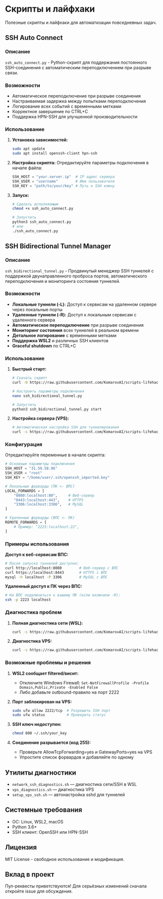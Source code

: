 # Скрипты и лайфхаки

Полезные скрипты и лайфхаки для автоматизации повседневных задач.

## SSH Auto Connect

### Описание

`ssh_auto_connect.py` - Python-скрипт для поддержания постоянного SSH-соединения с автоматическим переподключением при разрыве связи.

### Возможности

- Автоматическое переподключение при разрыве соединения
- Настраиваемая задержка между попытками переподключения
- Логирование всех событий с временными метками
- Корректное завершение по CTRL+C
- Поддержка HPN-SSH для улучшенной производительности

### Использование

1. **Установка зависимостей:**
   ```bash
   sudo apt update
   sudo apt install openssh-client hpn-ssh
   ```

2. **Настройка скрипта:** Отредактируйте параметры подключения в начале файла:
   ```python
   SSH_HOST = "your.server.ip"  # IP адрес сервера
   SSH_USER = "username"        # Имя пользователя
   SSH_KEY = "path/to/your/key" # Путь к SSH ключу
   ```

3. **Запуск:**
   ```bash
   # Сделать исполняемым
   chmod +x ssh_auto_connect.py
   
   # Запустить
   python3 ssh_auto_connect.py
   # или
   ./ssh_auto_connect.py
   ```

## SSH Bidirectional Tunnel Manager

### Описание

`ssh_bidirectional_tunnel.py` - Продвинутый менеджер SSH туннелей с поддержкой двунаправленного проброса портов, автоматического переподключения и мониторинга состояния туннелей.

### Возможности

- **Локальные туннели (-L):** Доступ к сервисам на удаленном сервере через локальные порты
- **Удаленные туннели (-R):** Доступ к локальным сервисам с удаленного сервера
- **Автоматическое переподключение** при разрыве соединения
- **Мониторинг состояния** всех туннелей в реальном времени
- **Детальное логирование** с временными метками
- **Поддержка WSL2** и различных SSH клиентов
- **Graceful shutdown** по CTRL+C

### Использование

1. **Быстрый старт:**
   ```bash
   # Скачать скрипт
   curl -O https://raw.githubusercontent.com/KomarovAI/scripts-lifehacks/main/ssh_bidirectional_tunnel.py
   
   # Настроить параметры подключения
   nano ssh_bidirectional_tunnel.py
   
   # Запустить
   python3 ssh_bidirectional_tunnel.py start
   ```

2. **Настройка сервера (VPS):**
   ```bash
   # Автоматическая настройка SSH для туннелирования
   curl -s https://raw.githubusercontent.com/KomarovAI/scripts-lifehacks/main/setup_vps_ssh.sh | bash
   ```

### Конфигурация

Отредактируйте переменные в начале скрипта:

```python
# Основные параметры подключения
SSH_HOST = "31.59.58.96"
SSH_USER = "root" 
SSH_KEY = "/home/user/.ssh/openssh_imported.key"

# Локальные форварды (ПК <- ВПС)
LOCAL_FORWARDS = [
    "8080:localhost:80",     # Веб-сервер
    "8443:localhost:443",    # HTTPS
    "3306:localhost:3306",   # MySQL
]

# Удаленные форварды (ВПС <- ПК)  
REMOTE_FORWARDS = [
    # Пример: "2223:localhost:22",
]
```

### Примеры использования

**Доступ к веб-сервисам ВПС:**
```bash
# После запуска туннелей доступно:
curl http://localhost:8080        # Веб-сервер с ВПС
curl https://localhost:8443       # HTTPS с ВПС
mysql -h localhost -P 3306        # MySQL с ВПС
```

**Удаленный доступ к ПК через ВПС:**
```bash
# На ВПС подключиться к вашему ПК (если включили -R):
ssh -p 2223 localhost
```

### Диагностика проблем

1. **Полная диагностика сети (WSL):**
   ```bash
   curl -s https://raw.githubusercontent.com/KomarovAI/scripts-lifehacks/bidirectional-ssh-improvements/network_ssh_diagnostics.sh | bash
   ```

2. **Диагностика VPS:**
   ```bash
   curl -s https://raw.githubusercontent.com/KomarovAI/scripts-lifehacks/bidirectional-ssh-improvements/vps_diagnostics.sh | bash
   ```

### Возможные проблемы и решения

1. **WSL2 сообщает filtered/висит:**
   - Отключите Windows Firewall: `Set-NetFirewallProfile -Profile Domain,Public,Private -Enabled False`
   - Либо добавьте outbound-правило на порт 2222

2. **Порт заблокирован на VPS:**
   ```bash
   sudo ufw allow 2222/tcp  # Разрешить SSH порт
   sudo ufw status          # Проверить статус
   ```

3. **SSH ключ недоступен:**
   ```bash
   chmod 600 ~/.ssh/your_key
   ```

4. **Соединение разрывается (код 255):**
   - Проверьте AllowTcpForwarding=yes и GatewayPorts=yes на VPS
   - Упростите список форвардов и добавляйте по одному

## Утилиты диагностики

- `network_ssh_diagnostics.sh` — диагностика сети/SSH в WSL
- `vps_diagnostics.sh` — диагностика VPS
- `setup_vps_ssh.sh` — автонастройка sshd для туннелей

## Системные требования

- ОС: Linux, WSL2, macOS
- Python 3.6+
- SSH клиент: OpenSSH или HPN-SSH

## Лицензия

MIT License - свободное использование и модификация.

## Вклад в проект

Пул-реквесты приветствуются! Для серьёзных изменений сначала откройте issue для обсуждения.
